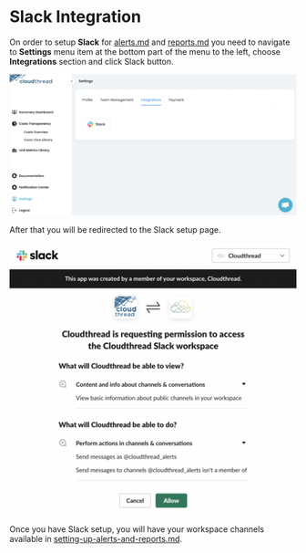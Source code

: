 # Slack Integration

On order to setup **Slack** for [alerts.md](alerts.md "mention") and [reports.md](reports.md "mention") you need to navigate to **Settings** menu item at the bottom part of the menu to the left, choose **Integrations** section and click Slack button.

![Slack integration page](<../../.gitbook/assets/image (12).png>)

After that you will be redirected to the Slack setup page.

![Slack setup screen](<../../.gitbook/assets/image (8).png>)

Once you have Slack setup, you will have your workspace channels available in [setting-up-alerts-and-reports.md](../../guides/setting-up-alerts-and-reports.md "mention").
